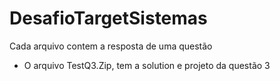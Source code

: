 # DesafioTargetSistemas

Cada arquivo contem a resposta de uma questão

* O arquivo TestQ3.Zip, tem a solution e projeto da questão 3
